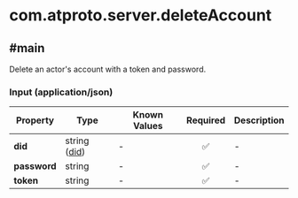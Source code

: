 # com.atproto.server.deleteAccount

## #main

Delete an actor's account with a token and password.

### Input (application/json)

| Property | Type | Known Values | Required | Description |
| --- | --- | --- | :---: | --- |
| **did** | string ([did](https://atproto.com/specs/did)) | - | ✅ | - |
| **password** | string | - | ✅ | - |
| **token** | string | - | ✅ | - |
